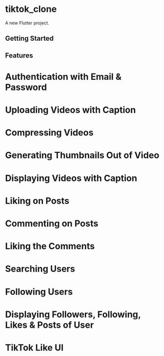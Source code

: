 # tiktok_clone

A new Flutter project.

## Getting Started

## Features

# Authentication with Email & Password
# Uploading Videos with Caption
# Compressing Videos
# Generating Thumbnails Out of Video
# Displaying Videos with Caption
# Liking on Posts
# Commenting on Posts
# Liking the Comments
# Searching Users
# Following Users
# Displaying Followers, Following, Likes & Posts of User
# TikTok Like UI
